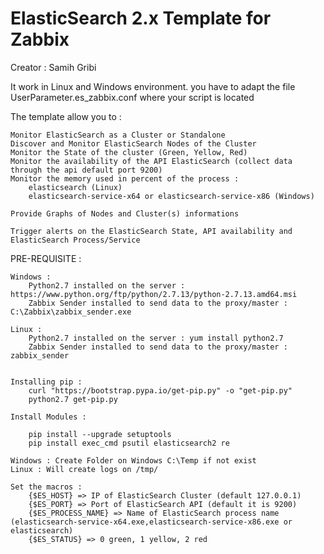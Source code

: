 # ElasticSearch 2.x Template for Zabbix
Creator : Samih Gribi

It work in Linux and Windows environment.
you have to adapt the file UserParameter.es_zabbix.conf where your script is located

The template allow you to : 

	Monitor ElasticSearch as a Cluster or Standalone
	Discover and Monitor ElasticSearch Nodes of the Cluster
	Monitor the State of the cluster (Green, Yellow, Red)
	Monitor the availability of the API ElasticSearch (collect data through the api default port 9200)
	Monitor the memory used in percent of the process :
		elasticsearch (Linux) 
		elasticsearch-service-x64 or elasticsearch-service-x86 (Windows)

	Provide Graphs of Nodes and Cluster(s) informations

	Trigger alerts on the ElasticSearch State, API availability and ElasticSearch Process/Service
	
PRE-REQUISITE : 
 
	Windows : 
		Python2.7 installed on the server : https://www.python.org/ftp/python/2.7.13/python-2.7.13.amd64.msi
		Zabbix Sender installed to send data to the proxy/master : C:\Zabbix\zabbix_sender.exe

	Linux : 
		Python2.7 installed on the server : yum install python2.7
		Zabbix Sender installed to send data to the proxy/master : zabbix_sender


	Installing pip :
		curl "https://bootstrap.pypa.io/get-pip.py" -o "get-pip.py"
		python2.7 get-pip.py

	Install Modules : 

		pip install --upgrade setuptools
		pip install exec_cmd psutil elasticsearch2 re 

	Windows : Create Folder on Windows C:\Temp if not exist
	Linux : Will create logs on /tmp/

	Set the macros : 
		{$ES_HOST} => IP of ElasticSearch Cluster (default 127.0.0.1)
		{$ES_PORT} => Port of ElasticSearch API (default it is 9200)
		{$ES_PROCESS_NAME} => Name of ElasticSearch process name (elasticsearch-service-x64.exe,elasticsearch-service-x86.exe or elasticsearch)
		{$ES_STATUS} => 0 green, 1 yellow, 2 red